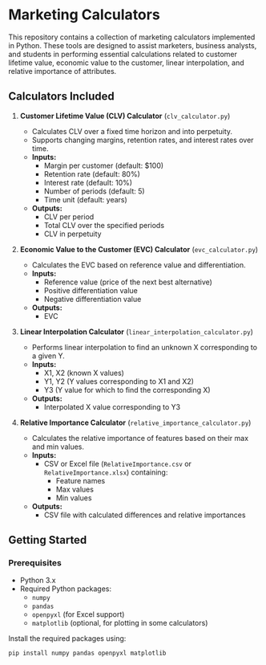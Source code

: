 # Marketing Calculators

This repository contains a collection of marketing calculators implemented in Python. These tools are designed to assist marketers, business analysts, and students in performing essential calculations related to customer lifetime value, economic value to the customer, linear interpolation, and relative importance of attributes.

## **Calculators Included**

1. **Customer Lifetime Value (CLV) Calculator** (`clv_calculator.py`)
   - Calculates CLV over a fixed time horizon and into perpetuity.
   - Supports changing margins, retention rates, and interest rates over time.
   - **Inputs:**
     - Margin per customer (default: \$100)
     - Retention rate (default: 80%)
     - Interest rate (default: 10%)
     - Number of periods (default: 5)
     - Time unit (default: years)
   - **Outputs:**
     - CLV per period
     - Total CLV over the specified periods
     - CLV in perpetuity

2. **Economic Value to the Customer (EVC) Calculator** (`evc_calculator.py`)
   - Calculates the EVC based on reference value and differentiation.
   - **Inputs:**
     - Reference value (price of the next best alternative)
     - Positive differentiation value
     - Negative differentiation value
   - **Outputs:**
     - EVC

3. **Linear Interpolation Calculator** (`linear_interpolation_calculator.py`)
   - Performs linear interpolation to find an unknown X corresponding to a given Y.
   - **Inputs:**
     - X1, X2 (known X values)
     - Y1, Y2 (Y values corresponding to X1 and X2)
     - Y3 (Y value for which to find the corresponding X)
   - **Outputs:**
     - Interpolated X value corresponding to Y3

4. **Relative Importance Calculator** (`relative_importance_calculator.py`)
   - Calculates the relative importance of features based on their max and min values.
   - **Inputs:**
     - CSV or Excel file (`RelativeImportance.csv` or `RelativeImportance.xlsx`) containing:
       - Feature names
       - Max values
       - Min values
   - **Outputs:**
     - CSV file with calculated differences and relative importances

## **Getting Started**

### **Prerequisites**

- Python 3.x
- Required Python packages:
  - `numpy`
  - `pandas`
  - `openpyxl` (for Excel support)
  - `matplotlib` (optional, for plotting in some calculators)

Install the required packages using:

```bash
pip install numpy pandas openpyxl matplotlib
